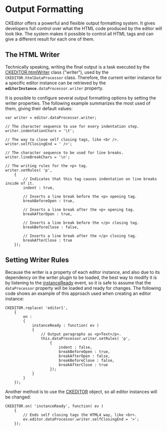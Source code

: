 Output Formatting
=================

CKEditor offers a powerful and flexible output formatting system. It
gives developers full control over what the HTML code produced by the
editor will look like. The system makes it possible to control all HTML
tags and can give a different result for each one of them.

The HTML Writer
---------------

Technically speaking, writing the final output is a task executed by the
[CKEDITOR.htmlWriter](#!/api/CKEDITOR.htmlWriter.html)
class ("writer"), used by the `CKEDITOR.htmlDataProcessor` class.
Therefore, the current writer instance for a specific editor instance
can be retrieved by the **`editorInstance`**`.dataProcessor.writer`
property.

It is possible to configure several output formatting options by setting
the writer properties. The following example summarizes the most used of
them, giving their default values:

    var writer = editor.dataProcessor.writer;

    // The character sequence to use for every indentation step.
    writer.indentationChars = '\t';

    // The way to close self closing tags, like <br />.
    writer.selfClosingEnd = ' />';

    // The character sequence to be used for line breaks.
    writer.lineBreakChars = '\n';

    // The writing rules for the <p> tag.
    writer.setRules( 'p',
        {
            // Indicates that this tag causes indentation on line breaks inside of it.
            indent : true,

            // Inserts a line break before the <p> opening tag.
            breakBeforeOpen : true,

            // Inserts a line break after the <p> opening tag.
            breakAfterOpen : true,

            // Inserts a line break before the </p> closing tag.
            breakBeforeClose : false,

            // Inserts a line break after the </p> closing tag.
            breakAfterClose : true
        });

Setting Writer Rules
--------------------

Because the writer is a property of each editor instance, and also due
to its dependency on the writer plugin to be loaded, the best way to
modify it is by listening to the
[instanceReady]([#!/api/CKEDITOR.html#event:instanceReady)
event, so it is safe to assume that the `dataProcessor` property will be
loaded and ready for changes. The following code shows an example of
this approach used when creating an editor instance:

    CKEDITOR.replace( 'editor1',
        {
            on :
            {
                instanceReady : function( ev )
                {
                    // Output paragraphs as <p>Text</p>.
                    this.dataProcessor.writer.setRules( 'p',
                        {
                            indent : false,
                            breakBeforeOpen : true,
                            breakAfterOpen : false,
                            breakBeforeClose : false,
                            breakAfterClose : true
                        });
                }
            }
        });

Another method is to use the
[CKEDITOR](#!/api/CKEDITOR.html)
object, so all editor instances will be changed:

    CKEDITOR.on( 'instanceReady', function( ev )
        {
            // Ends self closing tags the HTML4 way, like <br>.
            ev.editor.dataProcessor.writer.selfClosingEnd = '>';
        });
